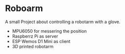 # Roboarm

A small Project about controlling a robotarm with a glove.

 - MPU6050 for messering the position
 - Raspberrz Pi as server
 - ESP Wemos D1 Mini as client
 - 3D printed robotarm
